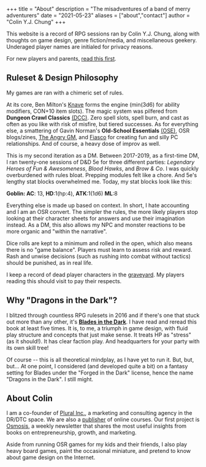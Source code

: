 +++
title = "About"
description = "The misadventures of a band of merry adventurers"
date = "2021-05-23"
aliases = ["about","contact"]
author = "Colin Y.J. Chung"
+++

This website is a record of RPG sessions ran by Colin Y.J. Chung, along with thoughts on game design, genre fiction/media, and miscellaneous geekery. Underaged player names are initialed for privacy reasons.

For new players and parents, [read this first](https://dragonsinthedark.com/intro).

## Ruleset & Design Philosophy

My games are ran with a chimeric set of rules. 

At its core, Ben Milton's [Knave](https://questingbeast.itch.io/knave) forms the engine (min(3d6) for ability modifiers, CON+10 item slots). The magic system was pilfered from **Dungeon Crawl Classics** [(DCC)](https://goodman-games.com/dungeon-crawl-classics-rpg/). Zero spell slots, spell burn, and cast as often as you like with risk of misfire, but tiered successes. As for everything else, a smattering of Gavin Norman's **Old-School Essentials** [(OSE)](https://necroticgnome.com/collections/old-school-essentials), OSR blogs/zines, [The Angry GM](https://theangrygm.com/), and [Fiasco](https://bullypulpitgames.com/games/fiasco/) for creating fun and silly PC relationships. And of course, a heavy dose of improv as well.

This is my second iteration as a DM. Between 2017-2019, as a first-time DM, I ran twenty-one sessions of D&D 5e for three different parties: _Legendary Heroes of Fun & Awesomeness_, _Blood Hawks_, and _Brow & Co_. I was quickly overburdened with rules bloat. Prepping modules felt like a chore. And 5e's lengthy stat blocks overwhelmed me. Today, my stat blocks look like this: 

**Goblin: AC**: 13, **HD**:1(hp:4), **ATK**:1(1d6) **ML**:8

Everything else is made up based on context. In short, I hate accounting and I am an OSR convert. The simpler the rules, the more likely players stop looking at their character sheets for answers and use their imagination instead. As a DM, this also allows my NPC and monster reactions to be more organic and "within the narrative".

Dice rolls are kept to a minimum and rolled in the open, which also means there is no "game balance". Players must learn to assess risk and reward. Rash and unwise decisions (such as rushing into combat without tactics) should be punished, as in real life.

I keep a record of dead player characters in the [graveyard](https://dragonsinthedark.com/graveyard/). My players reading this should visit to pay their respects.

## Why "Dragons in the Dark"?

I blitzed through countless RPG rulesets in 2016 and if there's one that stuck out more than any other, it's **[Blades in the Dark](https://bladesinthedark.com/)**. I have read and reread this book at least five times. It is, to me, a triumph in game design, with fluid play structure and concepts that just make sense. It treats HP as "stress" (as it should!). It has clear faction play. And headquarters for your party with its own skill tree!

Of course -- this is all theoretical mindplay, as I have yet to run it. But, but, but... At one point, I considered (and developed quite a bit) on a fantasy setting for Blades under the "Forged in the Dark" license, hence the name "Dragons in the Dark". I still might.

## About Colin

I am a co-founder of [Plural Inc.](https://pluralcopy.com/), a marketing and consulting agency in the DR/DTC space. We are also a [publisher](https://pluralpress.com/) of online courses. Our first project is [Osmosis](https://www.osmosis.dev/), a weekly newsletter that shares the most useful insights from books on entrepreneurship, growth, and marketing.

Aside from running OSR games for my kids and their friends, I also play heavy board games, paint the occasional miniature, and pretend to know about game design on the Internet.
